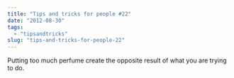 ```yaml
---
title: "Tips and tricks for people #22"
date: "2012-08-30"
tags: 
  - "tipsandtricks"
slug: "tips-and-tricks-for-people-22"
---
```


Putting too much perfume create the opposite result of what you are trying to do.
